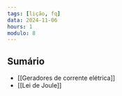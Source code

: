 ```yaml
---
tags: [lição, fq]
data: 2024-11-06
hours: 1
modulo: 8
---
```


## Sumário
- [[Geradores de corrente elétrica]]
- [[Lei de Joule]]
